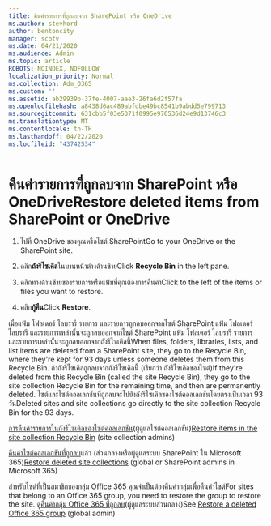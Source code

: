 ```yaml
---
title: คืนค่ารายการที่ถูกลบจาก SharePoint หรือ OneDrive
ms.author: stevhord
author: bentoncity
manager: scotv
ms.date: 04/21/2020
ms.audience: Admin
ms.topic: article
ROBOTS: NOINDEX, NOFOLLOW
localization_priority: Normal
ms.collection: Adm_O365
ms.custom: ''
ms.assetid: ab29939b-37fe-4007-aae3-26fa6d2f57fa
ms.openlocfilehash: a8438d6ac489abfdbe49bc8541b9abdd5e799713
ms.sourcegitcommit: 631cbb5f03e5371f0995e976536d24e9d13746c3
ms.translationtype: MT
ms.contentlocale: th-TH
ms.lasthandoff: 04/22/2020
ms.locfileid: "43742534"
---
```

# <a name="restore-deleted-items-from-sharepoint-or-onedrive"></a><span data-ttu-id="4feda-102">คืนค่ารายการที่ถูกลบจาก SharePoint หรือ OneDrive</span><span class="sxs-lookup"><span data-stu-id="4feda-102">Restore deleted items from SharePoint or OneDrive</span></span>

1. <span data-ttu-id="4feda-103">ไปที่ OneDrive ของคุณหรือไซต์ SharePoint</span><span class="sxs-lookup"><span data-stu-id="4feda-103">Go to your OneDrive or the SharePoint site.</span></span>
    
2. <span data-ttu-id="4feda-104">คลิก**ถังรีไซเคิล**ในบานหน้าต่างด้านซ้าย</span><span class="sxs-lookup"><span data-stu-id="4feda-104">Click **Recycle Bin** in the left pane.</span></span> 
    
3. <span data-ttu-id="4feda-105">คลิกทางด้านซ้ายของรายการหรือแฟ้มที่คุณต้องการคืนค่า</span><span class="sxs-lookup"><span data-stu-id="4feda-105">Click to the left of the items or files you want to restore.</span></span>
    
4. <span data-ttu-id="4feda-106">คลิก**กู้คืน**</span><span class="sxs-lookup"><span data-stu-id="4feda-106">Click **Restore**.</span></span> 
    
<span data-ttu-id="4feda-107">เมื่อแฟ้ม โฟลเดอร์ ไลบรารี รายการ และรายการถูกลบออกจากไซต์ SharePoint แฟ้ม โฟลเดอร์ ไลบรารี และรายการเหล่านั้นจะถูกลบออกจากไซต์ SharePoint แฟ้ม โฟลเดอร์ ไลบรารี รายการ และรายการเหล่านั้นจะถูกลบออกจากถังรีไซเคิลนี้</span><span class="sxs-lookup"><span data-stu-id="4feda-107">When files, folders, libraries, lists, and list items are deleted from a SharePoint site, they go to the Recycle Bin, where they're kept for 93 days unless someone deletes them from this Recycle Bin.</span></span> <span data-ttu-id="4feda-108">ถ้าถังรีไซเคิลถูกลบจากถังรีไซเคิลนี้ (เรียกว่า ถังรีไซเคิลของไซต์)</span><span class="sxs-lookup"><span data-stu-id="4feda-108">If they're deleted from this Recycle Bin (called the site Recycle Bin), they go to the site collection Recycle Bin for the remaining time, and then are permanently deleted.</span></span> <span data-ttu-id="4feda-109">ไซต์และไซต์คอลเลกชันที่ถูกลบจะไปยังถังรีไซเคิลของไซต์คอลเลกชันโดยตรงเป็นเวลา 93 วัน</span><span class="sxs-lookup"><span data-stu-id="4feda-109">Deleted sites and site collections go directly to the site collection Recycle Bin for the 93 days.</span></span>
  
<span data-ttu-id="4feda-110">[การคืนค่ารายการในถังรีไซเคิลของไซต์คอลเลกชัน](https://go.microsoft.com/fwlink/?linkid=867800)(ผู้ดูแลไซต์คอลเลกชัน)</span><span class="sxs-lookup"><span data-stu-id="4feda-110">[Restore items in the site collection Recycle Bin](https://go.microsoft.com/fwlink/?linkid=867800) (site collection admins)</span></span> 
  
<span data-ttu-id="4feda-111">[คืนค่าไซต์คอลเลกชันที่ถูกลบ](https://go.microsoft.com/fwlink/?linkid=867660)แล้ว (ส่วนกลางหรือผู้ดูแลระบบ SharePoint ใน Microsoft 365)</span><span class="sxs-lookup"><span data-stu-id="4feda-111">[Restore deleted site collections](https://go.microsoft.com/fwlink/?linkid=867660) (global or SharePoint admins in Microsoft 365)</span></span> 
  
<span data-ttu-id="4feda-112">สําหรับไซต์ที่เป็นสมาชิกของกลุ่ม Office 365 คุณจําเป็นต้องคืนค่ากลุ่มเพื่อคืนค่าไซต์</span><span class="sxs-lookup"><span data-stu-id="4feda-112">For sites that belong to an Office 365 group, you need to restore the group to restore the site.</span></span> <span data-ttu-id="4feda-113">ดู[คืนค่ากลุ่ม Office 365 ที่ถูกลบ](https://go.microsoft.com/fwlink/?linkid=867802)(ผู้ดูแลระบบส่วนกลาง)</span><span class="sxs-lookup"><span data-stu-id="4feda-113">See [Restore a deleted Office 365 group](https://go.microsoft.com/fwlink/?linkid=867802) (global admin)</span></span> 
  

